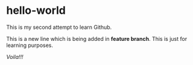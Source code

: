 # hello-world
This is my second attempt to learn Github.

This is a new line which is being added in **feature branch**. 
This is just for learning purposes.

*Voila!!!*
